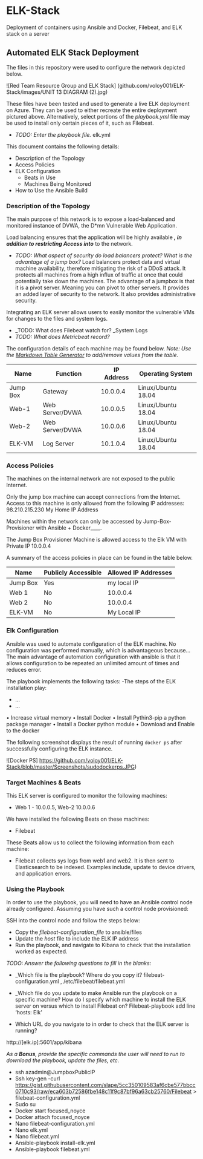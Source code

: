 # ELK-Stack
Deployment of containers using Ansible and Docker, Filebeat, and ELK stack on a server
## Automated ELK Stack Deployment

The files in this repository were used to configure the network depicted below.

![Red Team Resource Group and ELK Stack] (github.com/voloy001/ELK-Stack/images/UNIT 13 DIAGRAM (2).jpg) 

These files have been tested and used to generate a live ELK deployment on Azure. They can be used to either recreate the entire deployment pictured above. Alternatively, select portions of the _playbook.yml_ file may be used to install only certain pieces of it, such as Filebeat.

  - _TODO: Enter the playbook file._ elk.yml

This document contains the following details:
- Description of the Topology
- Access Policies
- ELK Configuration
  - Beats in Use
  - Machines Being Monitored
- How to Use the Ansible Build


### Description of the Topology

The main purpose of this network is to expose a load-balanced and monitored instance of DVWA, the D*mn Vulnerable Web Application.

Load balancing ensures that the application will be highly available _____, in addition to restricting Access into_____ to the network.
- _TODO: What aspect of security do load balancers protect? What is the advantage of a jump box?_ Load balancers protect data and virtual machine availability, therefore mitigating the risk of a DDoS attack. It protects all machines from a high influx of traffic at once that could potentially take down the machines. The advantage of a jumpbox is that it is a pivot server. Meaning you can pivot to other servers. It provides an added layer of security to the network. It also provides administrative security.

Integrating an ELK server allows users to easily monitor the vulnerable VMs for changes to the files and system logs.

- _TODO: What does Filebeat watch for? _System Logs
- _TODO: What does Metricbeat record?_

The configuration details of each machine may be found below.
_Note: Use the [Markdown Table Generator](http://www.tablesgenerator.com/markdown_tables) to add/remove values from the table_.  


| Name     | Function        | IP Address | Operating System  |
|----------|---------------  |------------|------------------ |
| Jump Box | Gateway         | 10.0.0.4   | Linux/Ubuntu 18.04|
| Web-1    |Web Server/DVWA  | 10.0.0.5   | Linux/Ubuntu 18.04|
| Web-2    |Web Server/DVWA  | 10.0.0.6   | Linux/Ubuntu 18.04|
| ELK-VM   |Log Server       | 10.1.0.4   | Linux/Ubuntu 18.04|

### Access Policies

The machines on the internal network are not exposed to the public Internet. 

Only the jump box machine can accept connections from the Internet. Access to this machine is only allowed from the following IP addresses:
98.210.215.230 My Home IP Address

Machines within the network can only be accessed by Jump-Box-Provisioner with Ansible + Docker____.

The Jump Box Provisioner Machine is allowed access to the Elk VM with Private IP 10.0.0.4

A summary of the access policies in place can be found in the table below.

| Name     | Publicly Accessible | Allowed IP Addresses |
|----------|---------------------|----------------------|
| Jump Box | Yes                 | my local IP          |
| Web 1    | No                  | 10.0.0.4             |
| Web 2    | No                  | 10.0.0.4             |
| ELK-VM   | No                  | My Local IP          |
### Elk Configuration

Ansible was used to automate configuration of the ELK machine. No configuration was performed manually, which is advantageous because...
The main advantage of automation configuration with ansible is that it allows configuration to be repeated an unlimited amount of times and reduces error.


The playbook implements the following tasks:
-The steps of the ELK installation play:
- ... 
- ...
 
•	Increase virtual memory
•	Install Docker
•	Install Pythin3-pip a python package manager
•	Install a Docker python module
•	Download and Enable to the docker

 



The following screenshot displays the result of running `docker ps` after successfully configuring the ELK instance.

 
![Docker PS] https://github.com/voloy001/ELK-Stack/blob/master/Screenshots/sudodockerps.JPG)

### Target Machines & Beats
This ELK server is configured to monitor the following machines:
- Web 1 - 10.0.0.5, Web-2 10.0.0.6

We have installed the following Beats on these machines:
- Filebeat

These Beats allow us to collect the following information from each machine:
-  Filebeat collects sys logs from web1 and web2. It is then sent to Elasticsearch to be indexed. Examples include, update to device drivers, and application errors.

### Using the Playbook
In order to use the playbook, you will need to have an Ansible control node already configured. Assuming you have such a control node provisioned: 

SSH into the control node and follow the steps below:
- Copy the _filebeat-configuration_file_ to ansible/files
- Update the _host_ file to include the ELK IP address
- Run the playbook, and navigate to Kibana to check that the installation worked as expected.

_TODO: Answer the following questions to fill in the blanks:_
- _Which file is the playbook? Where do you copy it? filebeat-configuration.yml , /etc/filebeat/filebeat.yml


- _Which file do you update to make Ansible run the playbook on a specific machine? How do I specify which machine to install the ELK server on versus which to install Filebeat on? Filebeat-playbook add line ‘hosts: Elk’


- Which URL do you navigate to in order to check that the ELK server is running? 

http://[elk.ip]:5601/app/kibana

_As a **Bonus**, provide the specific commands the user will need to run to download the playbook, update the files, etc._
- ssh azadmin@JumpboxPublicIP
- Ssh key-gen
-curl https://gist.githubusercontent.com/slape/5cc350109583af6cbe577bbcc0710c93/raw/eca603b72586fbe148c11f9c87bf96a63cb25760/Filebeat > filebeat-configuration.yml
- Sudo su
- Docker start focused_noyce
- Docker attach focused_noyce
- Nano filebeat-configuration.yml
- Nano elk.yml
- Nano filebeat.yml
- Ansible-playbook install-elk.yml
- Ansible-playbook filebeat.yml
